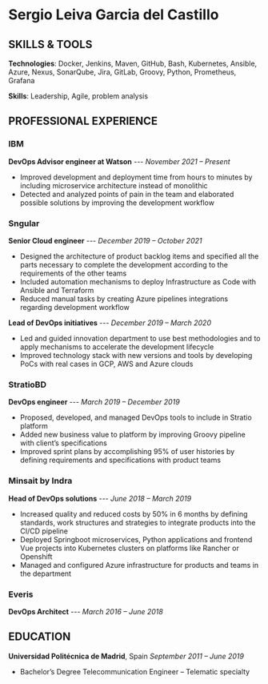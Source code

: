 # Sergio Leiva Garcia del Castillo

## SKILLS & TOOLS

**Technologies**: Docker, Jenkins, Maven, GitHub, Bash, Kubernetes, Ansible, Azure, Nexus, SonarQube, Jira, GitLab, Groovy, Python, Prometheus, Grafana

**Skills**: Leadership, Agile, problem analysis

## PROFESSIONAL EXPERIENCE

### IBM
**DevOps Advisor engineer at Watson** --- _November 2021 – Present_ 
- Improved development and deployment time from hours to minutes by including microservice architecture instead of monolithic
- Detected and analyzed points of pain in the team and elaborated possible solutions by improving the development workflow

### Sngular
**Senior Cloud engineer** --- _December 2019 – October 2021_ 
- Designed the architecture of product backlog items and specified all the parts necessary to complete the development according to the requirements of the other teams
- Included automation mechanisms to deploy Infrastructure as Code with Ansible and Terraform
- Reduced manual tasks by creating Azure pipelines integrations regarding development workflow

**Lead of DevOps initiatives**	--- _December 2019 – March 2020_
- Led and guided innovation department to use best methodologies and to apply mechanisms to accelerate the development lifecycle
- Improved technology stack with new versions and tools by developing PoCs with real cases in GCP, AWS and Azure clouds

### StratioBD
**DevOps engineer**	--- _March 2019 – December 2019_ 
- Proposed, developed, and managed DevOps tools to include in Stratio platform
- Added new business value to platform by improving Groovy pipeline with client’s specifications
- Improved sprint plans by accomplishing 95% of user histories by defining requirements and specifications with product teams

### Minsait by Indra
**Head of DevOps solutions** --- _June 2018 – March 2019_
- Increased quality and reduced costs by 50% in 6 months by defining standards, work structures and strategies to integrate products into the CI/CD pipeline
- Deployed Springboot microservices, Python applications and frontend Vue projects into Kubernetes clusters on platforms like Rancher or Openshift
- Managed and configured Azure infrastructure for products and teams in the department

### Everis
**DevOps Architect** --- _March 2016 – June 2018_

## EDUCATION

**Universidad Politécnica de Madrid**, Spain 			                            _September 2011 – June 2019_
- Bachelor’s Degree Telecommunication Engineer – Telematic specialty
